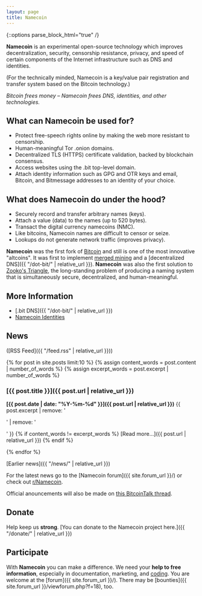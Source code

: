 ```yaml
---
layout: page
title: Namecoin
---
```


{::options parse_block_html="true" /}

**Namecoin** is an experimental open-source technology which improves decentralization, security, censorship resistance, privacy, and speed of certain components of the Internet infrastructure such as DNS and identities.

(For the technically minded, Namecoin is a key/value pair registration and transfer system based on the Bitcoin technology.)

*Bitcoin frees money – Namecoin frees DNS, identities, and other technologies.*

<div class="row">

<div class="col-md-6">

## What can Namecoin be used for?

* Protect free-speech rights online by making the web more resistant to censorship.
* Human-meaningful Tor .onion domains.
* Decentralized TLS (HTTPS) certificate validation, backed by blockchain consensus.
* Access websites using the .bit top-level domain.
* Attach identity information such as GPG and OTR keys and email, Bitcoin, and Bitmessage addresses to an identity of your choice.

</div>

<div class="col-md-6">

What does Namecoin do under the hood?
-------------------------------------

* Securely record and transfer arbitrary names (keys).
* Attach a value (data) to the names (up to 520 bytes).
* Transact the digital currency namecoins (NMC).
* Like bitcoins, Namecoin names are difficult to censor or seize.
* Lookups do not generate network traffic (improves privacy).

**Namecoin** was the first fork of [Bitcoin](https://bitcoin.org) and still is one of the most innovative "altcoins".  It was first to implement [merged mining](https://bitcoin.stackexchange.com/questions/273/how-does-merged-mining-work) and a [decentralized DNS]({{ "/dot-bit/" | relative_url }}).  **Namecoin** was also the first solution to [Zooko's Triangle](https://en.wikipedia.org/wiki/Zooko%27s_triangle), the long-standing problem of producing a naming system that is simultaneously secure, decentralized, and human-meaningful.

</div>
</div>

## More Information

* [.bit DNS]({{ "/dot-bit/" | relative_url }})
* [Namecoin Identities](https://nameid.org)

## News

([RSS Feed]({{ "/feed.rss" | relative_url }}))

{% for post in site.posts limit:10 %}
{% assign content_words = post.content | number_of_words %}
{% assign excerpt_words = post.excerpt | number_of_words %}

### [{{ post.title }}]({{ post.url | relative_url }})

**[{{ post.date | date: "%Y-%m-%d" }}]({{ post.url | relative_url }})** {{ post.excerpt | remove: '<p>' | remove: '</p>' }}  {% if content_words != excerpt_words %} [Read more...]({{ post.url | relative_url }}) {% endif %}

{% endfor %}

[Earlier news]({{ "/news/" | relative_url }})

For the latest news go to the [Namecoin forum]({{ site.forum_url }}/) or check out [r/Namecoin](https://www.reddit.com/r/Namecoin).

Official anouncements will also be made on [this BitcoinTalk thread](https://bitcointalk.org/index.php?topic=236340.0).

## Donate
Help keep us **strong**.  [You can donate to the Namecoin project here.]({{ "/donate/" | relative_url }})

## Participate
With **Namecoin** you can make a difference.  We need your **help to free information**, especially in documentation, marketing, and [coding](https://github.com/namecoin/).  You are welcome at the [forum]({{ site.forum_url }}/).  There may be [bounties]({{ site.forum_url }}/viewforum.php?f=18), too.
